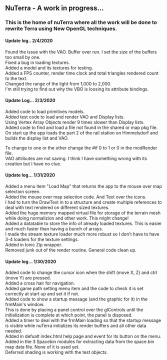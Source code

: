 ## NuTerra - A work in progress...

### This is the home of nuTerra where all the work will be done to rewrite Terra using New OpenGL techniques.

#### Update log.. 2/4/2020
Found the issue with the VAO. Buffer over run. I set the size of the buffers too small by one.</br>
Fixed a bug in loading textures.</br>
Added a model and its textures for testing.</br>
Added a FPS counter, render time clock and total triangles rendered count to the text.</br>
Changed the range of the light from 1,000 to 2,000.</br>
I'm still trying to find out why the VBO is loosing its attribute bindings.</br>

#### Update Log... 2/3/2020
Added code to load primitives models.</br>
Added test code to load and render VAO and Display lists.</br>
Using Vertex Array Objects render 9 times slower than Display lists.</br>
Added code to find and load a file not found in the shared or map pkg file.</br>
On start up the app loads the part 2 of the rail station on Himmelsdorf and builds the display list and VAO.

To change to one or the other change the #if 0 to 1 or 0 in the modRender file.</br>
VAO attributes are not saving. I think I have something wrong with its creation but I have no clue.</br>


#### Update log... 1/31/2020
Added a menu item "Load Map" that returns the app to the mouse over map selection screen.</br>
Added the mouse over map selection code. And Text over the icons.</br>
I had to turn the DrawText in to a structure and create multiple references to deal with text rendered on different sized textures.</br>
Added the huge memory mapped virtual file for storage of the terrain mesh while doing normalizion and other work. This might change!</br>
Added a datatable to store the info of already loaded textures. This is easier and much faster than having a bunch of arrays.</br>
I made the stream texture loader much more robust so I don't have to have 3-4 loaders for the texture settings.</br>
Added in Ionic Zip wrapper.</br>
Removed junk out of the render routine. General code clean up.


#### Update log... 1/30/2020
Added code to change the cursor icon when the shift (move X, Z) and ctrl (move Y) are pressed.</br>
Added a cross hair for navigation.</br>
Added game path setting menu item and the code to check it is set correctly at start up and set it if not.</br>
Added code to show a startup message (and the graphic for it) in the frmMain's window.</br>
This is done by placing a panel control over the glControls until the initialization is complete at which point, the panel is disposed.<br>
Added a timer to deal with the frmMain loading so that the startup message is visible while nuTerra initializes its render buffers and all other data needed.</br>
Added in defualt index.html help page and event for its button on the menu.</br>
Added in the 3 Spacebin modules for extracting data from the space.bin map data file. None of it is used yet.</br>
Deferred shading is working with the test objects.</br>

